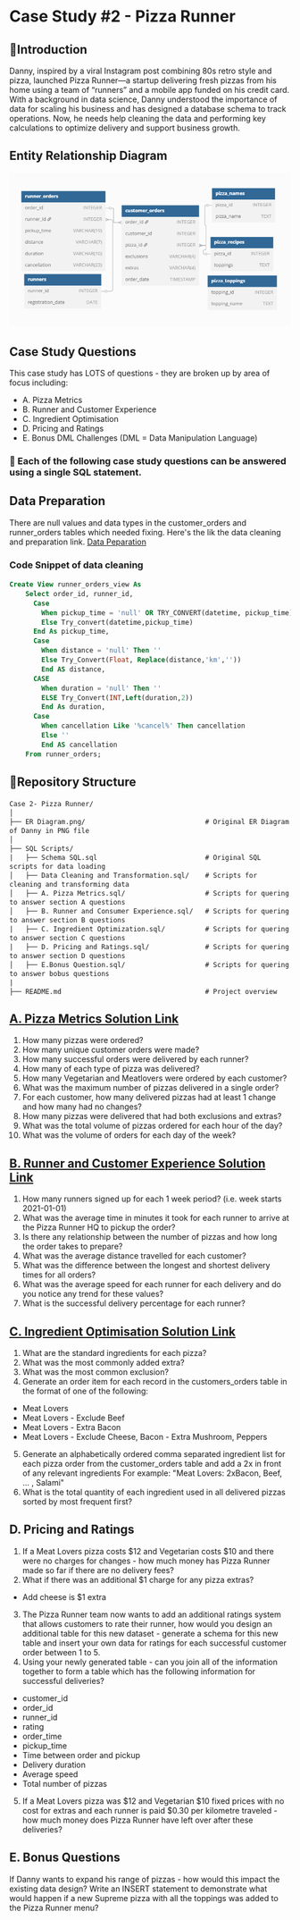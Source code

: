 # Case Study #2 - Pizza Runner

## 📖Introduction
Danny, inspired by a viral Instagram post combining 80s retro style and pizza, launched Pizza Runner—a startup delivering fresh pizzas from his home using a team of “runners” and a mobile app funded on his credit card. With a background in data science, Danny understood the importance of data for scaling his business and has designed a database schema to track operations. Now, he needs help cleaning the data and performing key calculations to optimize delivery and support business growth.

## Entity Relationship Diagram
![](https://github.com/rumana-amin/8-Week-SQL-Challenge/blob/main/Case%202%20-%20Pizza%20Runner/ER%20Diagram.png)

## Case Study Questions
This case study has LOTS of questions - they are broken up by area of focus including:
- A. Pizza Metrics
- B. Runner and Customer Experience
- C. Ingredient Optimisation
- D. Pricing and Ratings
- E. Bonus DML Challenges (DML = Data Manipulation Language)

### 🚀 Each of the following case study questions can be answered using a single SQL statement.


## Data Preparation
There are null values and data types in the customer_orders and runner_orders tables which needed fixing. Here's the lik the data cleaning and preparation link. [Data Peparation](https://github.com/rumana-amin/8-Week-SQL-Challenge/blob/main/Case%202%20-%20Pizza%20Runner/Data%20Cleaning%20and%20Transformation.sql) 

### Code Snippet of data cleaning
```sql
Create View runner_orders_view As
    Select order_id, runner_id, 
	  Case 
		When pickup_time = 'null' OR TRY_CONVERT(datetime, pickup_time) IS NULL Then NULL
		Else Try_convert(datetime,pickup_time)
	  End As pickup_time,
	  Case
		When distance = 'null' Then ''
		Else Try_Convert(Float, Replace(distance,'km',''))
		End AS distance,
	  CASE
		When duration = 'null' Then ''
		ELSE Try_Convert(INT,Left(duration,2))
		End As duration,
	  Case 
		When cancellation Like '%cancel%' Then cancellation
		Else ''
		End AS cancellation
    From runner_orders;
```

## 📂Repository Structure
```
Case 2- Pizza Runner/
│
├── ER Diagram.png/                              # Original ER Diagram of Danny in PNG file
│  
├── SQL Scripts/
|   ├── Schema SQL.sql                           # Original SQL scripts for data loading
│   ├── Data Cleaning and Transformation.sql/    # Scripts for cleaning and transforming data
│   ├── A. Pizza Metrics.sql/                    # Scripts for quering to answer section A questions
│   ├── B. Runner and Consumer Experience.sql/   # Scripts for quering to answer section B questions
|   ├── C. Ingredient Optimization.sql/          # Scripts for quering to answer section C questions
|   ├── D. Pricing and Ratings.sql/              # Scripts for quering to answer section D questions
│   ├── E.Bonus Question.sql/                    # Scripts for quering to answer bobus questions
|
├── README.md                                    # Project overview
```

## [A. Pizza Metrics Solution Link](https://github.com/rumana-amin/8-Week-SQL-Challenge/blob/main/Case%202%20-%20Pizza%20Runner/A.%20Pizza%20Metrics.sql)
1. How many pizzas were ordered?
2. How many unique customer orders were made?
3. How many successful orders were delivered by each runner?
4. How many of each type of pizza was delivered?
5. How many Vegetarian and Meatlovers were ordered by each customer?
6. What was the maximum number of pizzas delivered in a single order?
7. For each customer, how many delivered pizzas had at least 1 change and how many had no changes?
8. How many pizzas were delivered that had both exclusions and extras?
9. What was the total volume of pizzas ordered for each hour of the day?
10. What was the volume of orders for each day of the week?

## [B. Runner and Customer Experience Solution Link](https://github.com/rumana-amin/8-Week-SQL-Challenge/blob/main/Case%202%20-%20Pizza%20Runner/B.%20Runner%20and%20Customer%20Experience.sql)
1. How many runners signed up for each 1 week period? (i.e. week starts 2021-01-01)
2. What was the average time in minutes it took for each runner to arrive at the Pizza Runner HQ to pickup the order?
3. Is there any relationship between the number of pizzas and how long the order takes to prepare?
4. What was the average distance travelled for each customer?
5. What was the difference between the longest and shortest delivery times for all orders?
6. What was the average speed for each runner for each delivery and do you notice any trend for these values?
7. What is the successful delivery percentage for each runner?
## [C. Ingredient Optimisation Solution Link](https://github.com/rumana-amin/8-Week-SQL-Challenge/blob/main/Case%202%20-%20Pizza%20Runner/C.%20Ingredient%20Optimisation.sql)
1. What are the standard ingredients for each pizza?
2. What was the most commonly added extra?
3. What was the most common exclusion?
4. Generate an order item for each record in the customers_orders table in the format of one of the following:
- Meat Lovers
- Meat Lovers - Exclude Beef
- Meat Lovers - Extra Bacon
- Meat Lovers - Exclude Cheese, Bacon - Extra Mushroom, Peppers
5. Generate an alphabetically ordered comma separated ingredient list for each pizza order from the customer_orders table and add a 2x in front of any relevant ingredients
For example: "Meat Lovers: 2xBacon, Beef, ... , Salami"
6. What is the total quantity of each ingredient used in all delivered pizzas sorted by most frequent first?
## D. Pricing and Ratings
1. If a Meat Lovers pizza costs $12 and Vegetarian costs $10 and there were no charges for changes - how much money has Pizza Runner made so far if there are no delivery fees?
2. What if there was an additional $1 charge for any pizza extras?
- Add cheese is $1 extra
3. The Pizza Runner team now wants to add an additional ratings system that allows customers to rate their runner, how would you design an additional table for this new dataset - generate a schema for this new table and insert your own data for ratings for each successful customer order between 1 to 5.
4. Using your newly generated table - can you join all of the information together to form a table which has the following information for successful deliveries?
- customer_id
- order_id
- runner_id
- rating
- order_time
- pickup_time
- Time between order and pickup
- Delivery duration
- Average speed
- Total number of pizzas
5. If a Meat Lovers pizza was $12 and Vegetarian $10 fixed prices with no cost for extras and each runner is paid $0.30 per kilometre traveled - how much money does Pizza Runner have left over after these deliveries?
## E. Bonus Questions
If Danny wants to expand his range of pizzas - how would this impact the existing data design? Write an INSERT statement to demonstrate what would happen if a new Supreme pizza with all the toppings was added to the Pizza Runner menu?

